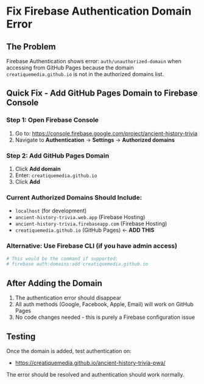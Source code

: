 # Fix Firebase Authentication Domain Error

## The Problem
Firebase Authentication shows error: `auth/unauthorized-domain` when accessing from GitHub Pages because the domain `creatiquemedia.github.io` is not in the authorized domains list.

## Quick Fix - Add GitHub Pages Domain to Firebase Console

### Step 1: Open Firebase Console
1. Go to: https://console.firebase.google.com/project/ancient-history-trivia
2. Navigate to **Authentication** → **Settings** → **Authorized domains**

### Step 2: Add GitHub Pages Domain
1. Click **Add domain**
2. Enter: `creatiquemedia.github.io`
3. Click **Add**

### Current Authorized Domains Should Include:
- `localhost` (for development)
- `ancient-history-trivia.web.app` (Firebase Hosting)
- `ancient-history-trivia.firebaseapp.com` (Firebase Hosting)
- `creatiquemedia.github.io` (GitHub Pages) ← **ADD THIS**

### Alternative: Use Firebase CLI (if you have admin access)
```bash
# This would be the command if supported:
# firebase auth:domains:add creatiquemedia.github.io
```

## After Adding the Domain
1. The authentication error should disappear
2. All auth methods (Google, Facebook, Apple, Email) will work on GitHub Pages
3. No code changes needed - this is purely a Firebase configuration issue

## Testing
Once the domain is added, test authentication on:
- https://creatiquemedia.github.io/ancient-history-trivia-pwa/

The error should be resolved and authentication should work normally.

